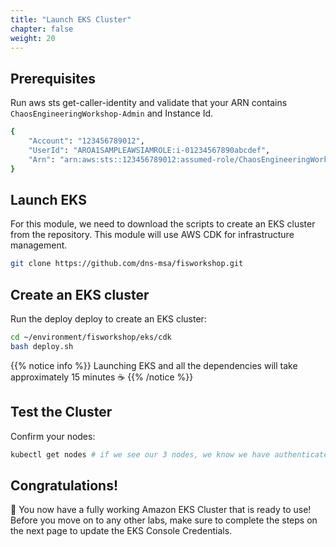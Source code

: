 ```yaml
---
title: "Launch EKS Cluster"
chapter: false
weight: 20
---
```


## Prerequisites

Run aws sts get-caller-identity and validate that your ARN contains `ChaosEngineeringWorkshop-Admin` and Instance Id.
```sh
{
    "Account": "123456789012",
    "UserId": "AROA1SAMPLEAWSIAMROLE:i-01234567890abcdef",
    "Arn": "arn:aws:sts::123456789012:assumed-role/ChaosEngineeringWorkshop-Admin/i-01234567890abcdef"
}
```

## Launch EKS

For this module, we need to download the scripts to create an EKS cluster from the repository. This module will use AWS CDK for infrastructure management.
```sh
git clone https://github.com/dns-msa/fisworkshop.git
```

## Create an EKS cluster

Run the deploy deploy to create an EKS cluster:
```sh
cd ~/environment/fisworkshop/eks/cdk
bash deploy.sh
```

{{% notice info %}}
Launching EKS and all the dependencies will take approximately 15 minutes :coffee:
{{% /notice %}}

## Test the Cluster

Confirm your nodes:
```sh
kubectl get nodes # if we see our 3 nodes, we know we have authenticated correctly
```

## Congratulations!

:tada: You now have a fully working Amazon EKS Cluster that is ready to use! Before you move on to any other labs, make sure to complete the steps on the next page to update the EKS Console Credentials.
